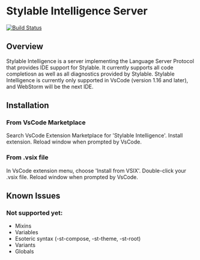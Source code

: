 # Stylable Intelligence Server
[![Build Status](https://travis-ci.org/wixplosives/stylable-intelligence.svg?branch=master)](https://travis-ci.org/wixplosives/stylable-intelligence)

## Overview
Stylable Intelligence is a server implementing the Language Server Protocol that provides IDE support for Stylable.
It currently supports all code completiosn as well as all diagnostics provided by Stylable.
Stylable Intelligence is currently only supported in VsCode (version 1.16 and later), and WebStorm will be the next IDE.

## Installation

### From VsCode Marketplace
Search VsCode Extension Marketplace for 'Stylable Intelligence'.
Install extension.
Reload window when prompted by VsCode.

### From .vsix file
In VsCode extension menu, choose 'Install from VSIX'.
Double-click your .vsix file. 
Reload window when prompted by VsCode.

## Known Issues

### Not supported yet:
* Mixins
* Variables
* Esoteric syntax (-st-compose, -st-theme, -st-root)
* Variants
* Globals
